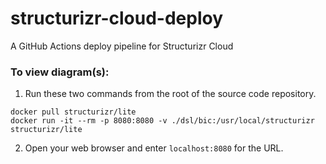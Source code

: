 # structurizr-cloud-deploy
A GitHub Actions deploy pipeline for Structurizr Cloud

### To view diagram(s):

1) Run these two commands from the root of the source code repository.

```
docker pull structurizr/lite
docker run -it --rm -p 8080:8080 -v ./dsl/bic:/usr/local/structurizr structurizr/lite
```

2) Open your web browser and enter `localhost:8080` for the URL.
